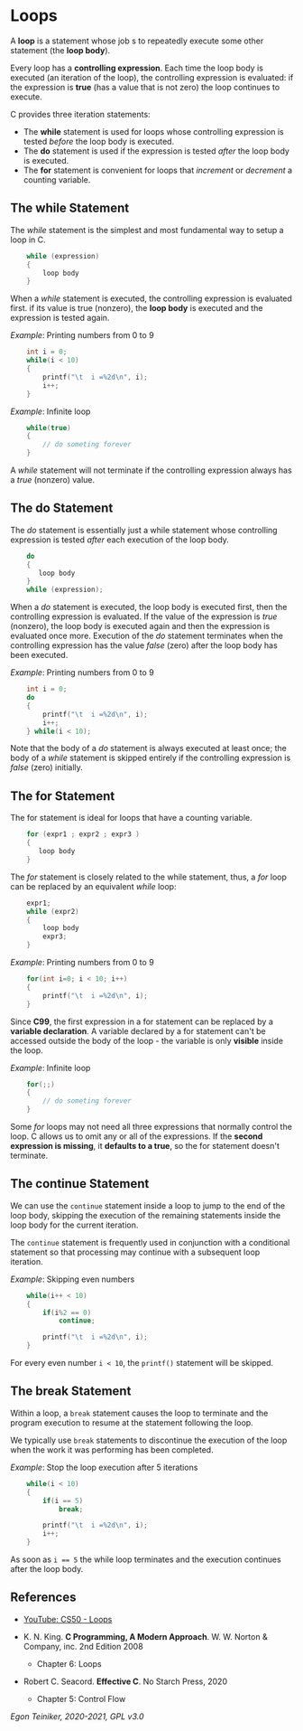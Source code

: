 # Loops

A **loop** is a statement whose job s to repeatedly execute some  other statement
(the **loop body**).

Every loop has a **controlling expression**. 
Each time the loop body is executed (an iteration of the loop), the controlling 
expression is evaluated: 
if the expression is **true** (has a value that is not zero) the loop continues to execute.

C provides three iteration statements:
* The **while** statement is used for loops whose controlling expression is tested _before_ the loop body is executed.
* The **do** statement is used if the expression is tested _after_ the loop body is executed.
* The **for** statement is convenient for loops that _increment_ or _decrement_ a counting variable.

## The while Statement
The _while_ statement is the simplest and most fundamental way to setup a loop in C.
```C
    while (expression)
    {
        loop body
    }
```
When a _while_ statement is executed, the controlling expression is evaluated first.
if its value is true (nonzero), the **loop body** is executed and the expression is tested again.

_Example_: Printing numbers from 0 to 9
```C
    int i = 0;
    while(i < 10)
    {
        printf("\t  i =%2d\n", i);
        i++;
    }
```

_Example_: Infinite loop
```C
    while(true)
    {
        // do someting forever
    }
```
A _while_ statement will not terminate if the controlling expression always has a _true_ 
(nonzero) value. 

## The do Statement
The _do_ statement is essentially just a while statement whose controlling expression 
is tested _after_ each execution of the loop body.
```C
    do
    {
       loop body
    }
    while (expression);
```
When a _do_ statement is executed, the loop body is executed first, then the controlling 
expression is evaluated.
If the value of the expression is _true_ (nonzero), the loop body is executed again and 
then the expression is evaluated once more.
Execution of the _do_ statement terminates when the controlling expression has the value 
_false_ (zero) after the loop body has been executed.  

_Example_: Printing numbers from 0 to 9
```C
    int i = 0;
    do
    {
        printf("\t  i =%2d\n", i);
        i++;
    } while(i < 10);
```
Note that the body of a _do_ statement is always executed at least once; 
the body of a _while_ statement is skipped entirely if the controlling 
expression is _false_ (zero) initially. 

## The for Statement
The for statement is ideal for loops that have a counting variable.
```C
    for (expr1 ; expr2 ; expr3 ) 
    {
       loop body
    }
```
The _for_ statement is closely related to the while statement, thus, a _for_
loop can be replaced by an equivalent _while_ loop:
```C
    expr1;
    while (expr2)
    {
        loop body
        expr3;
    }
```
_Example_: Printing numbers from 0 to 9
```C
    for(int i=0; i < 10; i++)
    {
        printf("\t  i =%2d\n", i);
    }
```
Since **C99**, the first expression in a for statement can be replaced by
a **variable declaration**.
A variable declared by a for statement can't be accessed outside the body 
of the loop - the variable is only **visible** inside the loop.

_Example_: Infinite loop
```C
    for(;;)
    {
        // do someting forever
    }
```
Some _for_ loops may not need all three expressions that normally control the loop.
C allows us to omit any or all of the expressions.
If the **second expression is missing**, it **defaults to a true**, so the for statement 
doesn't terminate.


## The continue Statement
We can use the `continue` statement inside a loop to jump to the end of the loop body, skipping the execution of the remaining statements inside the loop body for the current iteration.

The `continue` statement is frequently used in conjunction with a conditional statement so that processing may continue with a subsequent loop iteration.

_Example_: Skipping even numbers
```C
    while(i++ < 10)     
    {
        if(i%2 == 0)
            continue;   

        printf("\t  i =%2d\n", i);    
    }
```
For every even number `i < 10`, the `printf()` statement will be skipped.


## The break Statement 
Within a loop, a `break` statement causes the loop to terminate and the program execution to resume at the statement following the loop.

We typically use `break` statements to discontinue the execution of the loop when the work it was performing has been completed.

_Example_: Stop the loop execution after 5 iterations
```C
    while(i < 10)  
    {
        if(i == 5)
            break;    

        printf("\t  i =%2d\n", i); 
        i++;   
    }
```
As soon as `i == 5` the while loop terminates and the execution continues after the loop body.

## References
* [YouTube: CS50 - Loops](https://youtu.be/WgX8e_O7eG8)

* K. N. King. **C Programming, A Modern Approach**. W. W. Norton & Company, inc. 2nd Edition 2008
    * Chapter 6: Loops
 
* Robert C. Seacord. **Effective C**. No Starch Press, 2020
    * Chapter 5: Control Flow


*Egon Teiniker, 2020-2021, GPL v3.0* 
